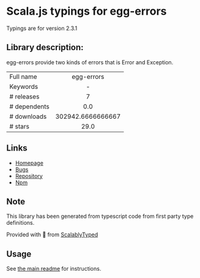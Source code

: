 
# Scala.js typings for egg-errors

Typings are for version 2.3.1

## Library description:
egg-errors provide two kinds of errors that is Error and Exception.

|                    |                 |
| ------------------ | :-------------: |
| Full name          | egg-errors |
| Keywords           | - |
| # releases         | 7 |
| # dependents       | 0.0 |
| # downloads        | 302942.6666666667 |
| # stars            | 29.0 |

## Links
- [Homepage](https://github.com/eggjs/egg-errors#readme)
- [Bugs](https://github.com/eggjs/egg/issues)
- [Repository](https://github.com/eggjs/egg-errors)
- [Npm](https://www.npmjs.com/package/egg-errors)
    


## Note
This library has been generated from typescript code from first party type definitions.

Provided with :purple_heart: from [ScalablyTyped](https://github.com/oyvindberg/ScalablyTyped)

## Usage
See [the main readme](../../readme.md) for instructions.


